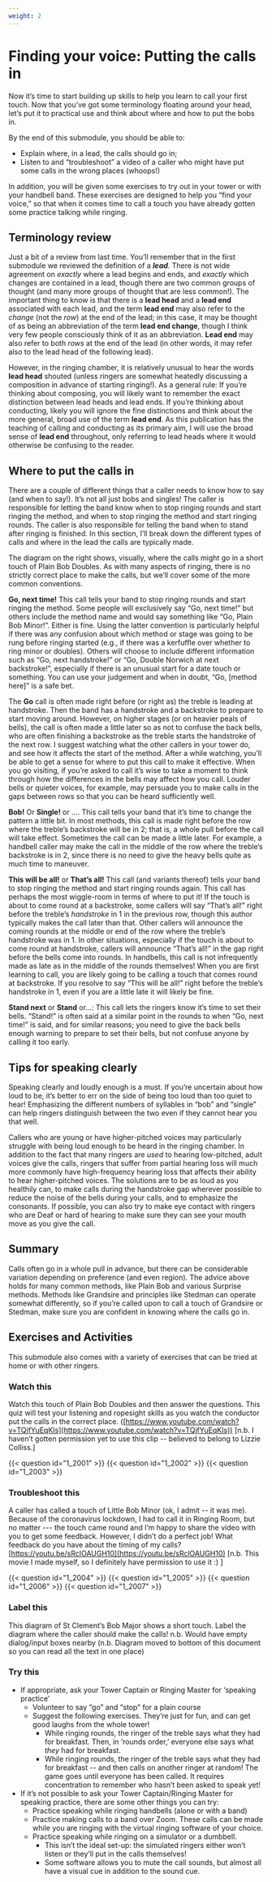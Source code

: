 ```yaml
---
weight: 2 
---
```


# Finding your voice: Putting the calls in

Now it’s time to start building up skills to help you learn to call your first touch. Now that you’ve got some terminology floating around your head, let’s put it to practical use and think about where and how to put the bobs in. 

By the end of this submodule, you should be able to:

*   Explain where, in a lead, the calls should go in;
*   Listen to and “troubleshoot” a video of a caller who might have put some calls in the wrong places (whoops!)

In addition, you will be given some exercises to try out in your tower or with your handbell band. These exercises are designed to help you “find your voice,” so that when it comes time to call a touch you have already gotten some practice talking while ringing.

## Terminology review

Just a bit of a review from last time. You’ll remember that in the first submodule we reviewed the definition of a **_lead_**. There is not wide agreement on _exactly_ where a lead begins and ends, and _exactly_ which changes are contained in a lead, though there are two common groups of thought (and many more groups of thought that are less common!). The important thing to know is that there is a **lead head** and a **lead end** associated with each lead, and the term **lead end** may also refer to the _change_ (not the _row_) at the end of the lead; in this case, it may be thought of as being an abbreviation of the term **lead end change**, though I think very few people consciously think of it as an abbreviation. **Lead end** may also refer to both _rows_ at the end of the lead (in other words, it may refer also to the lead head of the following lead). 

However, in the ringing chamber, it is relatively unusual to hear the words **lead head** shouted (unless ringers are somewhat heatedly discussing a composition in advance of starting ringing!). As a general rule: If you’re thinking about composing, you will likely want to remember the exact distinction between lead heads and lead ends. If you’re thinking about conducting, likely you will ignore the fine distinctions and think about the more general, broad use of the term **lead end**. As this publication has the teaching of calling and conducting as its primary aim, I will use the broad sense of **lead end** throughout, only referring to lead heads where it would otherwise be confusing to the reader.

## Where to put the calls in

There are a couple of different things that a caller needs to know how to say (and when to say!). It’s not all just bobs and singles! The caller is responsible for letting the band know when to stop ringing rounds and start ringing the method, and when to stop ringing the method and start ringing rounds. The caller is also responsible for telling the band when to stand after ringing is finished. In this section, I’ll break down the different types of calls and where in the lead the calls are typically made.

The diagram on the right shows, visually, where the calls might go in a short touch of Plain Bob Doubles. As with many aspects of ringing, there is no strictly correct place to make the calls, but we’ll cover some of the more common conventions.

**Go, next time!** This call tells your band to stop ringing rounds and start ringing the method. Some people will exclusively say “Go, next time!” but others include the method name and would say something like “Go, Plain Bob Minor!”. Either is fine. Using the latter convention is particularly helpful if there was any confusion about which method or stage was going to be rung before ringing started (e.g., if there was a kerfuffle over whether to ring minor or doubles). Others will choose to include different information such as “Go, next handstroke!” or “Go, Double Norwich at next backstroke!”, especially if there is an unusual start for a date touch or something. You can use your judgement and when in doubt, “Go, [method here]” is a safe bet. 

The **Go** call is often made right before (or right as) the treble is leading at handstroke. Then the band has a handstroke and a backstroke to prepare to start moving around. However, on higher stages (or on heavier peals of bells), the call is often made a little later so as not to confuse the back bells, who are often finishing a backstroke as the treble starts the handstroke of the next row. I suggest watching what the other callers in your tower do, and see how it affects the start of the method. After a while watching, you’ll be able to get a sense for where to put this call to make it effective. When you go visiting, if you’re asked to call it’s wise to take a moment to think through how the differences in the bells may affect how you call. Louder bells or quieter voices, for example, may persuade you to make calls in the gaps between rows so that you can be heard sufficiently well.

**Bob!** Or **Single!** or .... This call tells your band that it’s time to change the pattern a little bit. In most methods, this call is made right before the row where the treble’s backstroke will be in 2; that is, a whole pull before the call will take effect. Sometimes the call can be made a little later. For example, a handbell caller may make the call in the middle of the row where the treble’s backstroke is in 2, since there is no need to give the heavy bells quite as much time to maneuver. 

**This will be all!** or **That’s all!** This call (and variants thereof) tells your band to stop ringing the method and start ringing rounds again. This call has perhaps the most wiggle-room in terms of where to put it! If the touch is about to come round at a backstroke, some callers will say “That’s all!” right before the treble’s _handstroke_ in 1 in the previous row, though this author typically makes the call later than that. Other callers will announce the coming rounds at the middle or end of the row where the treble’s handstroke was in 1. In other situations, especially if the touch is about to come round at handstroke, callers will announce “That’s all!” in the gap right before the bells come into rounds. In handbells, this call is not infrequently made as late as in the middle of the rounds themselves! When you are first learning to call, you are likely going to be calling a touch that comes round at backstroke. If you resolve to say “This will be all!” right before the treble’s handstroke in 1, even if you are a little late it will likely be fine. 

**Stand next** or **Stand** or...: This call lets the ringers know it’s time to set their bells. “Stand!” is often said at a similar point in the rounds to when “Go, next time!” is said, and for similar reasons; you need to give the back bells enough warning to prepare to set their bells, but not confuse anyone by calling it too early. 

## Tips for speaking clearly

Speaking clearly and loudly enough is a must. If you’re uncertain about how loud to be, it’s better to err on the side of being too loud than too quiet to hear! Emphasizing the different numbers of syllables in “bob” and “single” can help ringers distinguish between the two even if they cannot hear you that well. 

Callers who are young or have higher-pitched voices may particularly struggle with being loud enough to be heard in the ringing chamber. In addition to the fact that many ringers are _used_ to hearing low-pitched, adult voices give the calls, ringers that suffer from partial hearing loss will much more commonly have high-frequency hearing loss that affects their ability to hear higher-pitched voices. The solutions are to be as loud as you healthily can, to make calls during the handstroke gap wherever possible to reduce the noise of the bells during your calls, and to emphasize the consonants. If possible, you can also try to make eye contact with ringers who are Deaf or hard of hearing to make sure they can see your mouth move as you give the call.

## Summary

Calls often go in a whole pull in advance, but there can be considerable variation depending on preference (and even region). The advice above holds for many common methods, like Plain Bob and various Surprise methods. Methods like Grandsire and principles like Stedman can operate somewhat differently, so if you’re called upon to call a touch of Grandsire or Stedman, make sure you are confident in knowing where the calls go in.

## Exercises and Activities

This submodule also comes with a variety of exercises that can be tried at home or with other ringers.

### Watch this

Watch this touch of Plain Bob Doubles and then answer the questions. This quiz will test your listening and ropesight skills as you watch the conductor put the calls in the correct place. ([https://www.youtube.com/watch?v=TQjfYuEqKIs](https://www.youtube.com/watch?v=TQjfYuEqKIs)) [n.b. I haven’t gotten permission yet to use this clip -- believed to belong to Lizzie Colliss.]

{{< question id="1_2001" >}}
{{< question id="1_2002" >}}
{{< question id="1_2003" >}}


### Troubleshoot this 

A caller has called a touch of Little Bob Minor (ok, I admit -- it was me). Because of the coronavirus lockdown, I had to call it in Ringing Room, but no matter --- the touch came round and I’m happy to share the video with you to get some feedback. However, I didn’t do a perfect job! What feedback do you have about the timing of my calls? [https://youtu.be/sRclOAUGH10](https://youtu.be/sRclOAUGH10) [n.b. This movie I made myself, so I definitely have permission to use it :) ]

{{< question id="1_2004" >}}
{{< question id="1_2005" >}}
{{< question id="1_2006" >}}
{{< question id="1_2007" >}}

### Label this

This diagram of St Clement’s Bob Major shows a short touch. Label the diagram where the caller should make the calls! n.b. Would have empty dialog/input boxes nearby (n.b. Diagram moved to bottom of this document so you can read all the text in one place)

### Try this

*   If appropriate, ask your Tower Captain or Ringing Master for ‘speaking practice’
    *   Volunteer to say “go” and “stop” for a plain course
    *   Suggest the following exercises. They’re just for fun, and can get good laughs from the whole tower!
        *   While ringing rounds, the ringer of the treble says what they had for breakfast. Then, in ‘rounds order,’ everyone else says what _they_ had for breakfast.
        *   While ringing rounds, the ringer of the treble says what they had for breakfast -- and then calls on another ringer at random! The game goes until everyone has been called. It requires concentration to remember who hasn’t been asked to speak yet!
*   If it’s not possible to ask your Tower Captain/Ringing Master for speaking practice, there are some other things you can try:
    *   Practice speaking while ringing handbells (alone or with a band)
    *   Practice making calls to a band over Zoom. These calls can be made while you are ringing with the virtual ringing software of your choice.
    *   Practice speaking while ringing on a simulator or a dumbbell.
        *   This isn’t the ideal set-up: the simulated ringers either won’t listen or they’ll put in the calls themselves!
        *   Some software allows you to mute the call sounds, but almost all have a visual cue in addition to the sound cue.
